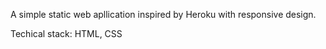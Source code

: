 A simple static web apllication inspired by Heroku with responsive design.

Techical stack: HTML, CSS
